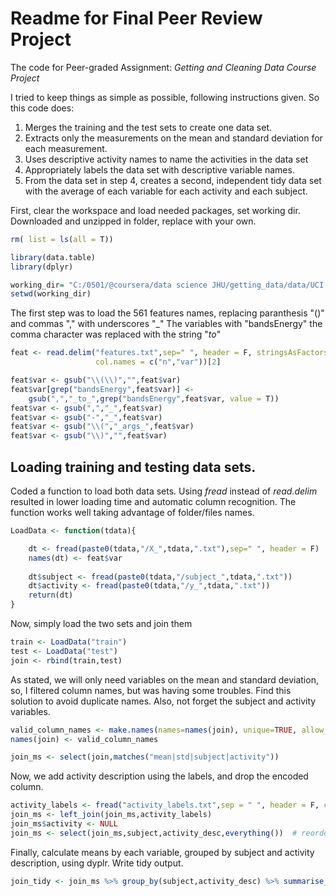 # Readme for Final Peer Review Project

The code for Peer-graded Assignment: *Getting and Cleaning Data Course Project*

I tried to keep things as simple as possible, following instructions given. So this code does:

1. Merges the training and the test sets to create one data set.
2. Extracts only the measurements on the mean and standard deviation for each measurement.
3. Uses descriptive activity names to name the activities in the data set
4. Appropriately labels the data set with descriptive variable names.
5. From the data set in step 4, creates a second, independent tidy data set with the average of each variable for each activity and each subject.

First, clear the workspace and load needed packages, set working dir. Downloaded and unzipped in folder, replace with your own.

```R
rm( list = ls(all = T))

library(data.table)
library(dplyr)

working_dir= "C:/0501/@coursera/data science JHU/getting_data/data/UCI HAR Dataset"
setwd(working_dir)
```

The first step was to load the 561 features names, replacing paranthesis "()" and commas "," with underscores "_"
The variables with "bandsEnergy" the comma character was replaced with the string "_to_"

```R
feat <- read.delim("features.txt",sep=" ", header = F, stringsAsFactors = F,
                   col.names = c("n","var"))[2]

feat$var <- gsub("\\(\\)","",feat$var)
feat$var[grep("bandsEnergy",feat$var)] <-
    gsub(",","_to_",grep("bandsEnergy",feat$var, value = T))
feat$var <- gsub(",","_",feat$var)
feat$var <- gsub("-","_",feat$var)
feat$var <- gsub("\\(","_args_",feat$var)
feat$var <- gsub("\\)","",feat$var)
```

## Loading training and testing data sets.

Coded a function to load both data sets. Using _fread_ instead of _read.delim_ resulted in lower loading time and automatic column recognition. The function works well taking advantage of folder/files names.

```R
LoadData <- function(tdata){

    dt <- fread(paste0(tdata,"/X_",tdata,".txt"),sep=" ", header = F)
    names(dt) <- feat$var
    
    dt$subject <- fread(paste0(tdata,"/subject_",tdata,".txt"))
    dt$activity <- fread(paste0(tdata,"/y_",tdata,".txt"))
    return(dt)
}
```

Now, simply load the two sets and join them
```R
train <- LoadData("train")
test <- LoadData("test")
join <- rbind(train,test)
```
As stated, we will only need variables on the mean and standard deviation, so, I filtered column names, but was having some troubles. Find this solution to avoid duplicate names. Also, not forget the subject and activity variables.

```R
valid_column_names <- make.names(names=names(join), unique=TRUE, allow_ = TRUE)
names(join) <- valid_column_names

join_ms <- select(join,matches("mean|std|subject|activity"))
```

Now, we add activity description using the labels, and drop the encoded column.

```R
activity_labels <- fread("activity_labels.txt",sep = " ", header = F, col.names = c("activity","activity_desc"))
join_ms <- left_join(join_ms,activity_labels)
join_ms$activity <- NULL
join_ms <- select(join_ms,subject,activity_desc,everything())  # reorder columns
```

Finally, calculate means by each variable, grouped by subject and activity description, using dyplr. Write tidy output.
```R
join_tidy <- join_ms %>% group_by(subject,activity_desc) %>% summarise_all(funs(mean))
```
